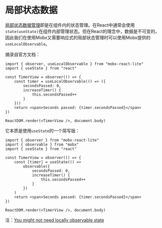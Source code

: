 # 局部状态数据

[局部状态数据管理](https://zh.mobx.js.org/react-integration.html#%E5%9C%A8observer-%E7%BB%84%E4%BB%B6%E4%B8%AD%E4%BD%BF%E7%94%A8%E5%85%A8%E5%B1%80%E5%8F%AF%E8%A7%82%E5%AF%9F%E5%AF%B9%E8%B1%A1%EF%BC%88using-local-observable-state-in-observer-components%EF%BC%89)即是在组件内的状态管理。在React中通常会使用`state(useState)`在组件内部管理状态。但在React的理念中，数据是不可变的，因此我们在使用Mobx又需要响应式的局部状态管理时可以使用Mobx提供的`useLocalObservable`。

摘录自官方文档：

```tsx
import { observer, useLocalObservable } from "mobx-react-lite"
import { useState } from "react"

const TimerView = observer(() => {
    const timer = useLocalObservable(() => ({
        secondsPassed: 0,
        increaseTimer() {
            this.secondsPassed++
        }
    }))
    return <span>Seconds passed: {timer.secondsPassed}</span>
})

ReactDOM.render(<TimerView />, document.body) 
```

它本质是使用`useState`的一个简写版：

```tsx
import { observer } from "mobx-react-lite"
import { observable } from "mobx"
import { useState } from "react"

const TimerView = observer(() => {
    const [timer] = useState(() =>
        observable({
            secondsPassed: 0,
            increaseTimer() {
                this.secondsPassed++
            }
        })
    )
    return <span>Seconds passed: {timer.secondsPassed}</span>
})

ReactDOM.render(<TimerView />, document.body)
```

注：[You might not need locally observable state](https://zh.mobx.js.org/react-integration.html#%E4%BD%A0%E5%8F%AF%E8%83%BD%E5%B9%B6%E4%B8%8D%E9%9C%80%E8%A6%81%E5%85%A8%E5%B1%80%E7%9A%84%E5%8F%AF%E8%A7%82%E5%AF%9F%E7%8A%B6%E6%80%81-%EF%BC%88you-might-not-need-locally-observable-state%EF%BC%89)
